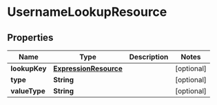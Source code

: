 
# UsernameLookupResource

## Properties
Name | Type | Description | Notes
------------ | ------------- | ------------- | -------------
**lookupKey** | [**ExpressionResource**](ExpressionResource.md) |  |  [optional]
**type** | **String** |  |  [optional]
**valueType** | **String** |  |  [optional]




